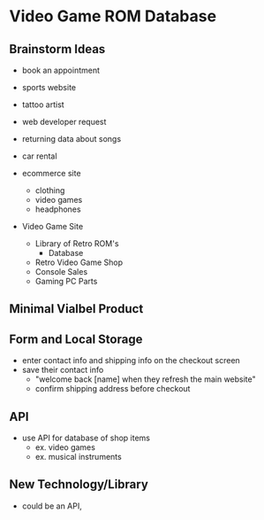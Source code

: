 # Video Game ROM Database


## Brainstorm Ideas
- book an appointment
- sports website
- tattoo artist
- web developer request
- returning data about songs

- car rental

- ecommerce site
  - clothing
  - video games
  - headphones

- Video Game Site
  - Library of Retro ROM's  
    - Database
  - Retro Video Game Shop
  - Console Sales
  - Gaming PC Parts

## Minimal Vialbel Product


## Form and Local Storage
- enter contact info and shipping info on the checkout screen
- save their contact info
  - "welcome back [name] when they refresh the main website"
  - confirm shipping address before checkout

## API
- use API for database of shop items
  - ex. video games
  - ex. musical instruments

## New Technology/Library
- could be an API, 

## 
